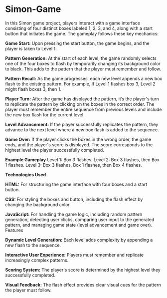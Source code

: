 # Simon-Game

In this Simon game project, players interact with a game interface consisting of four distinct boxes labeled 1, 2, 3, and 4, along with a start button that initiates the game. The gameplay follows these key mechanics:

**Game Start:** 
    Upon pressing the start button, the game begins, and the player is taken to Level 1.

**Pattern Generation:** 
    At the start of each level, the game randomly selects one of the four boxes to flash by temporarily changing its background color to black. This adds to the pattern that the player must remember and follow.

**Pattern Recall:** 
    As the game progresses, each new level appends a new box flash to the existing pattern. For example, if Level 1 flashes box 3, Level 2 might flash boxes 3, then 1.

**Player Turn:** 
    After the game has displayed the pattern, it’s the player's turn to replicate the pattern by clicking on the boxes in the correct order. The player must remember the entire sequence from previous levels and include the new box flash for the current level.

**Level Advancement:** 
    If the player successfully replicates the pattern, they advance to the next level where a new box flash is added to the sequence.

**Game Over:** 
    If the player clicks the boxes in the wrong order, the game ends, and the player's score is displayed. The score corresponds to the highest level the player successfully completed.

**Example Gameplay**
    Level 1: Box 3 flashes.
    Level 2: Box 3 flashes, then Box 1 flashes.
    Level 3: Box 3 flashes, Box 1 flashes, then Box 4 flashes.

**Technologies Used**

**HTML:** 
    For structuring the game interface with four boxes and a start button.

**CSS:**
    For styling the boxes and button, including the flash effect by changing the background color.

**JavaScript:** 
    For handling the game logic, including random pattern generation, detecting user clicks, comparing user input to the generated pattern, and managing game state (level advancement and game over).
Features

**Dynamic Level Generation:**
    Each level adds complexity by appending a new flash to the sequence.
    
**Interactive User Experience:**
    Players must remember and replicate increasingly complex patterns.

**Scoring System:**
    The player's score is determined by the highest level they successfully completed.
    
**Visual Feedback:** 
    The flash effect provides clear visual cues for the pattern the player must follow.
